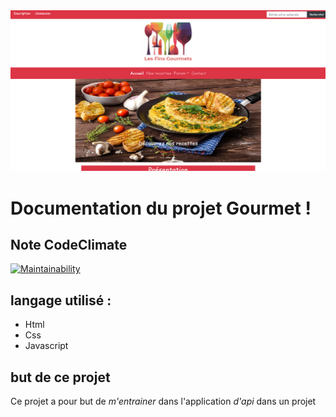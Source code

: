<img src="publique/image/capture.png">

# Documentation du projet Gourmet !

## Note CodeClimate

[![Maintainability](https://api.codeclimate.com/v1/badges/640436bdd622ab8680fa/maintainability)](https://codeclimate.com/github/yohann-kevin/projet-gourmet/maintainability)

## langage utilisé :

* Html
* Css
* Javascript

## but de ce projet

Ce projet a pour but de *m'entrainer* dans l'application *d'api* dans un projet
